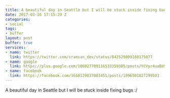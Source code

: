 ```yaml
---
title: A beautiful day in Seattle but I will be stuck inside fixing bugs :/
date: 2017-03-16 17:15:29 Z
categories:
- social
tags:
- buffer
layout: post
buffer: true
services:
- name: twitter
  link: https://twitter.com/cramsan_dev/status/842529809188175877
- name: google
  link: https://plus.google.com/106027709116533359385/posts/YCVyr4uaBUS
- name: facebook
  link: https://facebook.com/1658129037803451/posts/1896501827299503
---
```


A beautiful day in Seattle but I will be stuck inside fixing bugs :/
